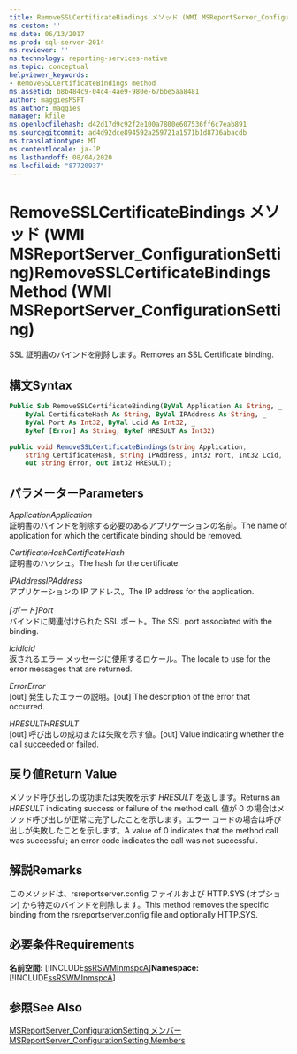 ```yaml
---
title: RemoveSSLCertificateBindings メソッド (WMI MSReportServer_ConfigurationSetting) | Microsoft Docs
ms.custom: ''
ms.date: 06/13/2017
ms.prod: sql-server-2014
ms.reviewer: ''
ms.technology: reporting-services-native
ms.topic: conceptual
helpviewer_keywords:
- RemoveSSLCertificateBindings method
ms.assetid: b8b484c9-04c4-4ae9-980e-67bbe5aa8481
author: maggiesMSFT
ms.author: maggies
manager: kfile
ms.openlocfilehash: d42d17d9c92f2e100a7800e607536ff6c7eab891
ms.sourcegitcommit: ad4d92dce894592a259721a1571b1d8736abacdb
ms.translationtype: MT
ms.contentlocale: ja-JP
ms.lasthandoff: 08/04/2020
ms.locfileid: "87720937"
---
```

# <a name="removesslcertificatebindings-method-wmi-msreportserver_configurationsetting"></a><span data-ttu-id="f97ba-102">RemoveSSLCertificateBindings メソッド (WMI MSReportServer_ConfigurationSetting)</span><span class="sxs-lookup"><span data-stu-id="f97ba-102">RemoveSSLCertificateBindings Method (WMI MSReportServer_ConfigurationSetting)</span></span>
  <span data-ttu-id="f97ba-103">SSL 証明書のバインドを削除します。</span><span class="sxs-lookup"><span data-stu-id="f97ba-103">Removes an SSL Certificate binding.</span></span>  
  
## <a name="syntax"></a><span data-ttu-id="f97ba-104">構文</span><span class="sxs-lookup"><span data-stu-id="f97ba-104">Syntax</span></span>  
  
```vb  
Public Sub RemoveSSLCertificateBinding(ByVal Application As String, _  
    ByVal CertificateHash As String, ByVal IPAddress As String, _  
    ByVal Port As Int32, ByVal Lcid As Int32, _  
    ByRef [Error] As String, ByRef HRESULT As Int32)  
```  
  
```csharp  
public void RemoveSSLCertificateBindings(string Application,  
    string CertificateHash, string IPAddress, Int32 Port, Int32 Lcid,  
    out string Error, out Int32 HRESULT);  
```  
  
## <a name="parameters"></a><span data-ttu-id="f97ba-105">パラメーター</span><span class="sxs-lookup"><span data-stu-id="f97ba-105">Parameters</span></span>  
 <span data-ttu-id="f97ba-106">*Application*</span><span class="sxs-lookup"><span data-stu-id="f97ba-106">*Application*</span></span>  
 <span data-ttu-id="f97ba-107">証明書のバインドを削除する必要のあるアプリケーションの名前。</span><span class="sxs-lookup"><span data-stu-id="f97ba-107">The name of application for which the certificate binding should be removed.</span></span>  
  
 <span data-ttu-id="f97ba-108">*CertificateHash*</span><span class="sxs-lookup"><span data-stu-id="f97ba-108">*CertificateHash*</span></span>  
 <span data-ttu-id="f97ba-109">証明書のハッシュ。</span><span class="sxs-lookup"><span data-stu-id="f97ba-109">The hash for the certificate.</span></span>  
  
 <span data-ttu-id="f97ba-110">*IPAddress*</span><span class="sxs-lookup"><span data-stu-id="f97ba-110">*IPAddress*</span></span>  
 <span data-ttu-id="f97ba-111">アプリケーションの IP アドレス。</span><span class="sxs-lookup"><span data-stu-id="f97ba-111">The IP address for the application.</span></span>  
  
 <span data-ttu-id="f97ba-112">*[ポート]*</span><span class="sxs-lookup"><span data-stu-id="f97ba-112">*Port*</span></span>  
 <span data-ttu-id="f97ba-113">バインドに関連付けられた SSL ポート。</span><span class="sxs-lookup"><span data-stu-id="f97ba-113">The SSL port associated with the binding.</span></span>  
  
 <span data-ttu-id="f97ba-114">*lcid*</span><span class="sxs-lookup"><span data-stu-id="f97ba-114">*lcid*</span></span>  
 <span data-ttu-id="f97ba-115">返されるエラー メッセージに使用するロケール。</span><span class="sxs-lookup"><span data-stu-id="f97ba-115">The locale to use for the error messages that are returned.</span></span>  
  
 <span data-ttu-id="f97ba-116">*Error*</span><span class="sxs-lookup"><span data-stu-id="f97ba-116">*Error*</span></span>  
 <span data-ttu-id="f97ba-117">[out] 発生したエラーの説明。</span><span class="sxs-lookup"><span data-stu-id="f97ba-117">[out] The description of the error that occurred.</span></span>  
  
 <span data-ttu-id="f97ba-118">*HRESULT*</span><span class="sxs-lookup"><span data-stu-id="f97ba-118">*HRESULT*</span></span>  
 <span data-ttu-id="f97ba-119">[out] 呼び出しの成功または失敗を示す値。</span><span class="sxs-lookup"><span data-stu-id="f97ba-119">[out] Value indicating whether the call succeeded or failed.</span></span>  
  
## <a name="return-value"></a><span data-ttu-id="f97ba-120">戻り値</span><span class="sxs-lookup"><span data-stu-id="f97ba-120">Return Value</span></span>  
 <span data-ttu-id="f97ba-121">メソッド呼び出しの成功または失敗を示す *HRESULT* を返します。</span><span class="sxs-lookup"><span data-stu-id="f97ba-121">Returns an *HRESULT* indicating success or failure of the method call.</span></span> <span data-ttu-id="f97ba-122">値が 0 の場合はメソッド呼び出しが正常に完了したことを示します。エラー コードの場合は呼び出しが失敗したことを示します。</span><span class="sxs-lookup"><span data-stu-id="f97ba-122">A value of 0 indicates that the method call was successful; an error code indicates the call was not successful.</span></span>  
  
## <a name="remarks"></a><span data-ttu-id="f97ba-123">解説</span><span class="sxs-lookup"><span data-stu-id="f97ba-123">Remarks</span></span>  
 <span data-ttu-id="f97ba-124">このメソッドは、rsreportserver.config ファイルおよび HTTP.SYS (オプション) から特定のバインドを削除します。</span><span class="sxs-lookup"><span data-stu-id="f97ba-124">This method removes the specific binding from the rsreportserver.config file and optionally HTTP.SYS.</span></span>  
  
## <a name="requirements"></a><span data-ttu-id="f97ba-125">必要条件</span><span class="sxs-lookup"><span data-stu-id="f97ba-125">Requirements</span></span>  
 <span data-ttu-id="f97ba-126">**名前空間:** [!INCLUDE[ssRSWMInmspcA](../../includes/ssrswminmspca-md.md)]</span><span class="sxs-lookup"><span data-stu-id="f97ba-126">**Namespace:** [!INCLUDE[ssRSWMInmspcA](../../includes/ssrswminmspca-md.md)]</span></span>  
  
## <a name="see-also"></a><span data-ttu-id="f97ba-127">参照</span><span class="sxs-lookup"><span data-stu-id="f97ba-127">See Also</span></span>  
 [<span data-ttu-id="f97ba-128">MSReportServer_ConfigurationSetting メンバー</span><span class="sxs-lookup"><span data-stu-id="f97ba-128">MSReportServer_ConfigurationSetting Members</span></span>](msreportserver-configurationsetting-members.md)  
  
  

